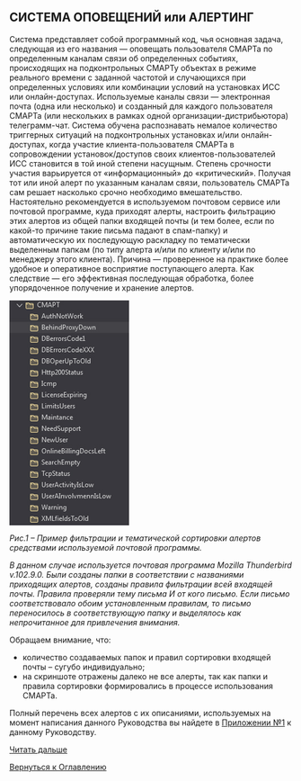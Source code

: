 ## СИСТЕМА ОПОВЕЩЕНИЙ или АЛЕРТИНГ

Система представляет собой программный код, чья основная задача, следующая из его названия — оповещать пользователя СМАРТа по определенным каналам связи об определенных событиях, 
происходящих на подконтрольных СМАРТу объектах в режиме реального времени с заданной частотой и случающихся при определенных условиях или комбинации условий на установках ИСС или онлайн-доступах. 
Используемые каналы связи — электронная почта (одна или несколько) и созданный для каждого пользователя СМАРТа (или нескольких в рамках одной организации-дистрибьютора) телеграмм-чат.
Система обучена распознавать немалое количество триггерных ситуаций на подконтрольных установках и/или онлайн-доступах, когда участие клиента-пользователя СМАРТа в сопровождении установок/доступов своих клиентов-пользователей ИСС становится в той иной степени насущным. 
Степень срочности участия варьируется от «информационный» до «критический». 
Получая тот или иной алерт по указанным каналам связи, пользователь СМАРТа сам решает насколько срочно необходимо вмешательство.
Настоятельно рекомендуется в используемом почтовом сервисе или почтовой программе, куда приходят алерты, настроить фильтрацию этих алертов из общей папки входящей почты (и тем более, если по какой-то причине такие письма падают в спам-папку) и автоматическую их последующую раскладку по тематически выделенным папкам (по типу алерта и/или по клиенту и/или по менеджеру этого клиента). 
Причина — проверенное на практике более удобное и оперативное восприятие поступающего алерта. 
Как следствие — его эффективная последующая обработка, более упорядоченное получение и хранение алертов.

<img src="img/mail_folders_alerts.jpg" alt="Пример фильтрации входящих алертов" align=top>

_Рис.1 – Пример фильтрации и тематической сортировки алертов средствами используемой почтовой программы._

_В данном случае используется почтовая программа Mozilla Thunderbird v.102.9.0. Были созданы папки в соответствии с названиями приходящих алертов, созданы правила фильтрации всей входящей почты. 
Правила проверяли тему письма И от кого письмо. 
Если письмо соответствовало обоим установленным правилам, то письмо переносилось в соответствующую папку и выделялось как непрочитанное для привлечения внимания._ 

Обращаем внимание, что:
-	количество создаваемых папок и правил сортировки входящей почты – сугубо индивидуально; 
-	на скриншоте отражены далеко не все алерты, так как папки и правила сортировки формировались в процессе использования СМАРТа.

Полный перечень всех алертов с их описаниями, используемых на момент написания данного Руководства вы найдете в [Приложении №1](appendix-1.md) к данному Руководству.

[Читать дальше](chapter-4.md)

[Вернуться к Оглавлению](Readme.md)
